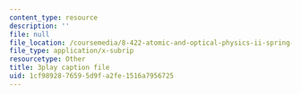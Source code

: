 ```yaml
---
content_type: resource
description: ''
file: null
file_location: /coursemedia/8-422-atomic-and-optical-physics-ii-spring-2013/1cf9892876595d9fa2fe1516a7956725_j8Wg9c9aWV8.vtt
file_type: application/x-subrip
resourcetype: Other
title: 3play caption file
uid: 1cf98928-7659-5d9f-a2fe-1516a7956725
---
```

